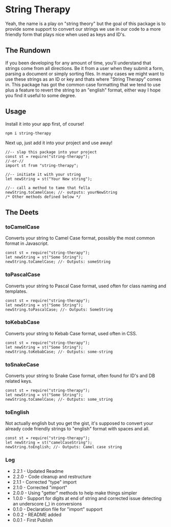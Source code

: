 # String Therapy #
Yeah, the name is a play on "string theory" but the goal of this package is to provide some support to convert our strings we use in our code to a more friendly form that plays nice when used as keys and ID's.

## The Rundown ##
If you been developing for any amount of time, you'll understand that strings come from all directions. Be it from a user when they submit a form, parsing a document or simply sorting files. In many cases we might want to use these strings as an ID or key and thats where "String Therapy" comes in. This package has got the common case formatting that we tend to use plus a feature to revert the string to an "english" format, either way I hope you find it useful to some degree.

## Usage ##
Install it into your app first, of course!
```
npm i string-therapy
```
Next up, just add it into your project and use away!
```
//-- slap this package into your project
const st = require("string-therapy");
//-or-//
import st from "string-therapy";

//-- initiate it with your string
let newString = st("Your New string");

//-- call a method to tame that fella
newString.toCamelCase; //- outputs: yourNewString
/* Other methods defined below */
```

## The Deets ##
### toCamelCase ###
Converts your string to Camel Case format, possibly the most common format in Javascript.
```
const st = require("string-therapy");
let newString = st("Some String");
newString.toCamelCase; //- Outputs: someString
```
### toPascalCase ###
Converts your string to Pascal Case format, used often for class naming and templates.
```
const st = require("string-therapy");
let newString = st("Some String");
newString.toPascalCase; //- Outputs: SomeString
```
### toKebabCase ###
Converts your string to Kebab Case format, used often in CSS.
```
const st = require("string-therapy");
let newString = st("Some String");
newString.toKebabCase; //- Outputs: some-string
```
### toSnakeCase ###
Converts your string to Snake Case format, often found for ID's and DB related keys.
```
const st = require("string-therapy");
let newString = st("Some String");
newString.toCamelCase; //- Outputs: some_string
```
### toEnglish ###
Not actually english but you get the gist, it's supposed to convert your already code friendly strings to "english" format with spaces and all.
```
const st = require("string-therapy");
let newString = st("camelCaseString");
newString.toEnglish; //- Outputs: Camel case string
```

### Log ###
- 2.2.1 - Updated Readme
- 2.2.0 - Code cleanup and restructure
- 2.1.1 - Corrected "type" import
- 2.1.0 - Corrected "import"
- 2.0.0 - Using "getter" methods to help make things simpler
- 1.0.0 - Support for digits at end of string and corrected issue detecting an underscore (_) in conversions
- 0.1.0 - Declaration file for "import" support
- 0.0.2 - README added
- 0.0.1 - First Publish